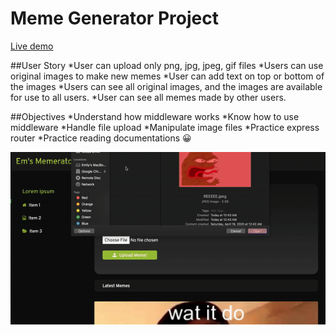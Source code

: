 # Meme Generator Project

[Live demo](https://em-meme-maker.herokuapp.com/)

##User Story
*User can upload only png, jpg, jpeg, gif files
*Users can use original images to make new memes
*User can add text on top or bottom of the images
*Users can see all original images, and the images are available for use to all users.
*User can see all memes made by other users.

##Objectives
*Understand how middleware works
*Know how to use middleware
*Handle file upload
*Manipulate image files
*Practice express router
*Practice reading documentations 😀

![gif](./ezgif.com-gif-maker.gif)
